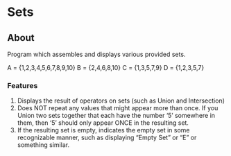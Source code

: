# Sets

## About

Program which assembles and displays various provided sets. 

A = {1,2,3,4,5,6,7,8,9,10} 
B = {2,4,6,8,10} 
C = {1,3,5,7,9} 
D = {1,2,3,5,7} 

### Features

1. Displays the result of operators on sets (such as Union and Intersection) 
2. Does NOT repeat any values that might appear more than once. If you Union two sets together that each have the number ‘5’ somewhere in them, then ‘5’ should only appear ONCE in the resulting set.  
3. If the resulting set is empty, indicates the empty set in some recognizable manner, such as displaying “Empty Set” or “E” or something similar.  
